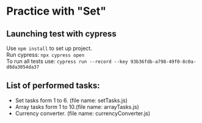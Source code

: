 # Practice with "Set"

## Launching test with cypress
Use `npm install` to set up project.<br>
Run cypress: `npx cypress open` <br>
To run all tests use: `cypress run --record --key 93b36fdb-a798-49f0-8c0a-d8da3054da37`

## List of performed tasks:
- Set tasks form 1 to 6. (file name: setTasks.js)
- Array tasks form 1 to 10.(file name: arrayTasks.js)
- Currency converter. (file name: currencyConverter.js)


